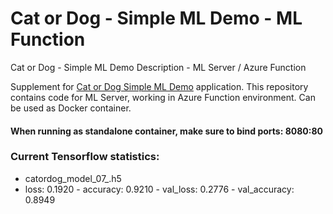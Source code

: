 # Cat or Dog - Simple ML Demo - ML Function
Cat or Dog - Simple ML Demo Description - ML Server / Azure Function

Supplement for [Cat or Dog Simple ML Demo](https://github.com/crushyna/cat_or_dog_simple_ml) application.
This repository contains code for ML Server, working in Azure Function environment.
Can be used as Docker container.
#### When running as standalone container, make sure to bind ports: 8080:80

### Current Tensorflow statistics:
- catordog_model_07_.h5
- loss: 0.1920 - accuracy: 0.9210 - val_loss: 0.2776 - val_accuracy: 0.8949
